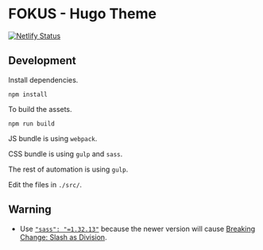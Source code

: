 # FOKUS - Hugo Theme

[![Netlify Status](https://api.netlify.com/api/v1/badges/2dab1100-d85b-4920-b006-883decdcddc6/deploy-status)](https://app.netlify.com/sites/hugo-fokus/deploys)

## Development

Install dependencies.

```shell
npm install
```

To build the assets.

```shell
npm run build
```

JS bundle is using `webpack`.

CSS bundle is using `gulp` and `sass`.

The rest of automation is using `gulp`.

Edit the files in `./src/`.

## Warning

- Use [`"sass": "=1.32.13"`](https://stackoverflow.com/a/67637646/2640559) because the newer version will cause [Breaking Change: Slash as Division](https://sass-lang.com/documentation/breaking-changes/slash-div/).
